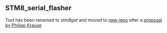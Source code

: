 STM8_serial_flasher
-------------------

Tool has been renamed to _stm8gal_ and moved to [new repo](https://github.com/gicking/stm8gal) after a [proposal by Philipp Krause](https://github.com/gicking/STM8_serial_flasher/issues/10)
